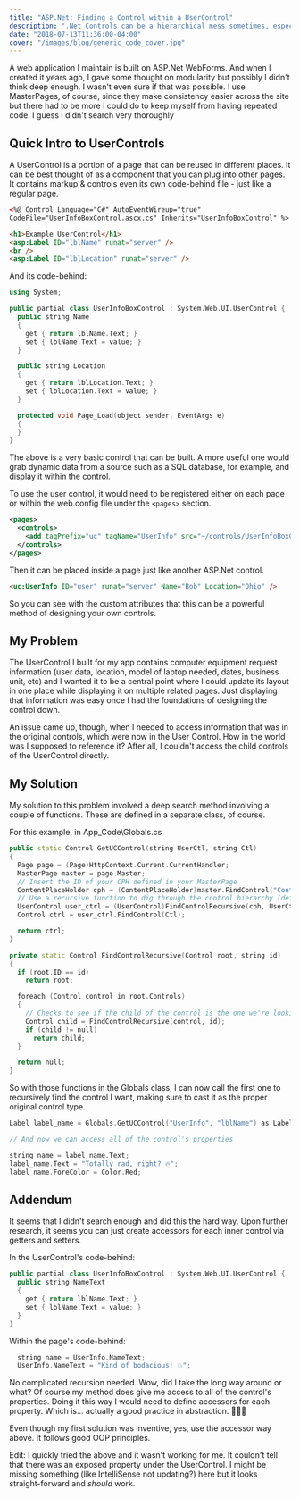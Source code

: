 ```yaml
---
title: "ASP.Net: Finding a Control within a UserControl"
description: ".Net Controls can be a hierarchical mess sometimes, especially when you have MasterPages involved."
date: "2018-07-13T11:36:00-04:00"
cover: "/images/blog/generic_code_cover.jpg"
---
```


A web application I maintain is built on ASP.Net WebForms. And when I created it years ago, I gave some thought on modularity but possibly I didn't think deep enough. I wasn't even sure if that was possible. I use MasterPages, of course, since they make consistency easier across the site but there had to be more I could do to keep myself from having repeated code. I guess I didn't search very thoroughly

## Quick Intro to UserControls

A UserControl is a portion of a page that can be reused in different places. It can be best thought of as a component that you can plug into other pages. It contains markup & controls even its own code-behind file - just like a regular page.

```html
<%@ Control Language="C#" AutoEventWireup="true"
CodeFile="UserInfoBoxControl.ascx.cs" Inherits="UserInfoBoxControl" %>

<h1>Example UserControl</h1>
<asp:Label ID="lblName" runat="server" />
<br />
<asp:Label ID="lblLocation" runat="server" />
```

And its code-behind:

```cpp
using System;

public partial class UserInfoBoxControl : System.Web.UI.UserControl {
  public string Name
  {
    get { return lblName.Text; }
    set { lblName.Text = value; }
  }

  public string Location
  {
    get { return lblLocation.Text; }
    set { lblLocation.Text = value; }
  }

  protected void Page_Load(object sender, EventArgs e)
  {
  }
}
```

The above is a very basic control that can be built. A more useful one would grab dynamic data from a source such as a SQL database, for example, and display it within the control.

To use the user control, it would need to be registered either on each page or within the web.config file under the `<pages>` section.

```xml
<pages>
  <controls>
    <add tagPrefix="uc" tagName="UserInfo" src="~/controls/UserInfoBoxControl.ascx" />
  </controls>
</pages>
```

Then it can be placed inside a page just like another ASP.Net control.

```html
<uc:UserInfo ID="user" runat="server" Name="Bob" Location="Ohio" />
```

So you can see with the custom attributes that this can be a powerful method of designing your own controls.

## My Problem

The UserControl I built for my app contains computer equipment request information (user data, location, model of laptop needed, dates, business unit, etc) and I wanted it to be a central point where I could update its layout in one place while displaying it on multiple related pages. Just displaying that information was easy once I had the foundations of designing the control down.

An issue came up, though, when I needed to access information that was in the original controls, which were now in the User Control. How in the world was I supposed to reference it? After all, I couldn't access the child controls of the UserControl directly.

## My Solution

My solution to this problem involved a deep search method involving a couple of functions. These are defined in a separate class, of course.

For this example, in App_Code\Globals.cs

```cpp
public static Control GetUCControl(string UserCtl, string Ctl)
{
  Page page = (Page)HttpContext.Current.CurrentHandler;
  MasterPage master = page.Master;
  // Insert the ID of your CPH defined in your MasterPage
  ContentPlaceHolder cph = (ContentPlaceHolder)master.FindControl("ContentplaceholderID");
  // Use a recursive function to dig through the control hierarchy (defined below)
  UserControl user_ctrl = (UserControl)FindControlRecursive(cph, UserCtrl);
  Control ctrl = user_ctrl.FindControl(Ctl);

  return ctrl;
}

private static Control FindControlRecursive(Control root, string id)
{
  if (root.ID == id)
    return root;

  foreach (Control control in root.Controls)
  {
    // Checks to see if the child of the control is the one we're looking for, checking its children as we go
    Control child = FindControlRecursive(control, id);
    if (child != null)
      return child;
  }

  return null;
}
```

So with those functions in the Globals class, I can now call the first one to recursively find the control I want, making sure to cast it as the proper original control type.

```cpp
Label label_name = Globals.GetUCControl("UserInfo", "lblName") as Label;

// And now we can access all of the control's properties

string name = label_name.Text;
label_name.Text = "Totally rad, right? 🔥";
label_name.ForeColor = Color.Red;
```

## Addendum

It seems that I didn't search enough and did this the hard way. Upon further research, it seems you can just create accessors for each inner control via getters and setters.

In the UserControl's code-behind:

```cpp
public partial class UserInfoBoxControl : System.Web.UI.UserControl {
  public string NameText
  {
    get { return lblName.Text; }
    set { lblName.Text = value; }
  }
}
```

Within the page's code-behind:

```cpp
  string name = UserInfo.NameText;
  UserInfo.NameText = "Kind of bodacious! 💥";
```

No complicated recursion needed. Wow, did I take the long way around or what? Of course my method does give me access to all of the control's properties. Doing it this way I would need to define accessors for each property. Which is... actually a good practice in abstraction. 🤷🏻‍♂️

Even though my first solution was inventive, yes, use the accessor way above. It follows good OOP principles.

Edit: I quickly tried the above and it wasn't working for me. It couldn't tell that there was an exposed property under the UserControl. I might be missing something (like IntelliSense not updating?) here but it looks straight-forward and _should_ work.

